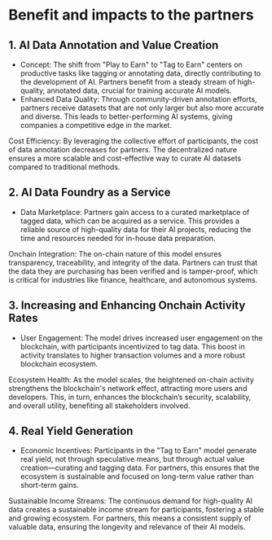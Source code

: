 # Benefit and impacts to the partners

## **1. AI Data Annotation and Value Creation**

* Concept: The shift from "Play to Earn" to "Tag to Earn" centers on productive tasks like tagging or annotating data, directly contributing to the development of AI. Partners benefit from a steady stream of high-quality, annotated data, crucial for training accurate AI models.
* Enhanced Data Quality: Through community-driven annotation efforts, partners receive datasets that are not only larger but also more accurate and diverse. This leads to better-performing AI systems, giving companies a competitive edge in the market.

Cost Efficiency: By leveraging the collective effort of participants, the cost of data annotation decreases for partners. The decentralized nature ensures a more scalable and cost-effective way to curate AI datasets compared to traditional methods.

## **2. AI Data Foundry as a Service**

* Data Marketplace: Partners gain access to a curated marketplace of tagged data, which can be acquired as a service. This provides a reliable source of high-quality data for their AI projects, reducing the time and resources needed for in-house data preparation.

Onchain Integration: The on-chain nature of this model ensures transparency, traceability, and integrity of the data. Partners can trust that the data they are purchasing has been verified and is tamper-proof, which is critical for industries like finance, healthcare, and autonomous systems.

## **3. Increasing and Enhancing Onchain Activity Rates**

* User Engagement: The model drives increased user engagement on the blockchain, with participants incentivized to tag data. This boost in activity translates to higher transaction volumes and a more robust blockchain ecosystem.

Ecosystem Health: As the model scales, the heightened on-chain activity strengthens the blockchain's network effect, attracting more users and developers. This, in turn, enhances the blockchain’s security, scalability, and overall utility, benefiting all stakeholders involved.

## **4. Real Yield Generation**

* Economic Incentives: Participants in the "Tag to Earn" model generate real yield, not through speculative means, but through actual value creation—curating and tagging data. For partners, this ensures that the ecosystem is sustainable and focused on long-term value rather than short-term gains.

Sustainable Income Streams: The continuous demand for high-quality AI data creates a sustainable income stream for participants, fostering a stable and growing ecosystem. For partners, this means a consistent supply of valuable data, ensuring the longevity and relevance of their AI models.
